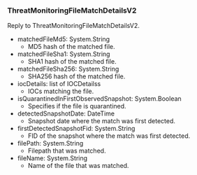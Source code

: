 ### ThreatMonitoringFileMatchDetailsV2
Reply to ThreatMonitoringFileMatchDetailsV2.

- matchedFileMd5: System.String
  - MD5 hash of the matched file.
- matchedFileSha1: System.String
  - SHA1 hash of the matched file.
- matchedFileSha256: System.String
  - SHA256 hash of the matched file.
- iocDetails: list of IOCDetailss
  - IOCs matching the file.
- isQuarantinedInFirstObservedSnapshot: System.Boolean
  - Specifies if the file is quarantined.
- detectedSnapshotDate: DateTime
  - Snapshot date where the match was first detected.
- firstDetectedSnapshotFid: System.String
  - FID of the snapshot where the match was first detected.
- filePath: System.String
  - Filepath that was matched.
- fileName: System.String
  - Name of the file that was matched.
